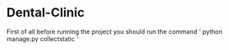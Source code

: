 # Dental-Clinic

First of all before running the project you should run the command ' python manage.py collectstatic '
